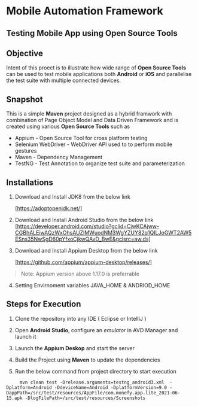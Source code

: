 Mobile Automation Framework
=======================

## Testing Mobile App using Open Source Tools

## Objective

Intent of this proect is to illustrate how wide range of **Open Source Tools** can be used to test mobile applications both **Android** or **iOS** and parallelise the test suite with multiple connected devices.

## Snapshot

This is a simple **Maven** project designed as a hybrid framwork with combination of Page Object Model and Data Driven Framework and is created using various **Open Source Tools** such as

* Appium - Open Source Tool for cross platform testing
* Selenium WebDriver - WebDriver API used to to perform mobile gestures
* Maven - Dependency Management
* TestNG - Test Annotation to organize test suite and parameterization

## Installations

1. Download and Install JDK8 from the below link

    [https://adoptopenjdk.net/]

2. Download and Install Android Studio from the below link
  [https://developer.android.com/studio?gclid=CjwKCAjww-CGBhALEiwAQzWxOhsAUZlMWuodNM3WgYZUY82q1QILJoGWT2AW5ESns35NwSgD60pYfxoCjkwQAvD_BwE&gclsrc=aw.ds]

3. Download and Install Appium Desktop from the below link 

    [https://github.com/appium/appium-desktop/releases/]

>Note: Appium version above  1.17.0 is preferrable

4. Setting Envirnoment variables JAVA_HOME & ANDRIOD_HOME

## Steps for Execution

1. Clone  the repository into any IDE ( Eclipse or IntelliJ )

2. Open **Android Studio**, configure an _emulator_ in AVD Manager and launch it

3. Launch the **Appium Deskop** and start the server

4. Build the Project using **Maven** to update the dependencies

5. Run the below command from project directory to start execution

```
     mvn clean test -Drelease.arguments=testng_android3.xml  -Dplatform=Android -DdeviceName=Android -DplatformVersion=9.0 -DappPath=/src/test/resources/AppFile/com.monefy.app.lite_2021-06-15.apk -DlogFilePath=/src/test/resources/Screenshots
```

